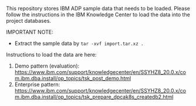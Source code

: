 This repository stores IBM ADP sample data that needs to be loaded.  Please follow the instructions in the IBM Knowledge Center to load the data into the project databases.

IMPORTANT NOTE: 
- Extract the sample data by `tar -xvf import.tar.xz .`


Instructions to load the data are here:
1. Demo pattern (evaluation): https://www.ibm.com/support/knowledgecenter/en/SSYHZ8_20.0.x/com.ibm.dba.install/op_topics/tsk_post_demo.html
2. Enterprise pattern:
https://www.ibm.com/support/knowledgecenter/en/SSYHZ8_20.0.x/com.ibm.dba.install/op_topics/tsk_prepare_dpcak8s_createdb2.html
